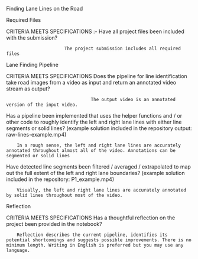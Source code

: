 Finding Lane Lines on the Road


Required Files

CRITERIA
MEETS SPECIFICATIONS :- Have all project files been included with the submission?
                          
                          The project submission includes all required files


Lane Finding Pipeline

CRITERIA
MEETS SPECIFICATIONS
        Does the pipeline for line identification take road images from a video as input and return an annotated video stream as output?


                                    The output video is an annotated version of the input video.

Has a pipeline been implemented that uses the helper functions and / or other code to roughly identify the left and right lane lines with either line segments or solid lines? (example solution included in the repository output: raw-lines-example.mp4)

        In a rough sense, the left and right lane lines are accurately annotated throughout almost all of the video. Annotations can be segmented or solid lines

Have detected line segments been filtered / averaged / extrapolated to map out the full extent of the left and right lane boundaries? (example solution included in the repository: P1_example.mp4)

        Visually, the left and right lane lines are accurately annotated by solid lines throughout most of the video.

Reflection

CRITERIA
MEETS SPECIFICATIONS
    Has a thoughtful reflection on the project been provided in the notebook?

        Reflection describes the current pipeline, identifies its potential shortcomings and suggests possible improvements. There is no minimum length. Writing in English is preferred but you may use any language.